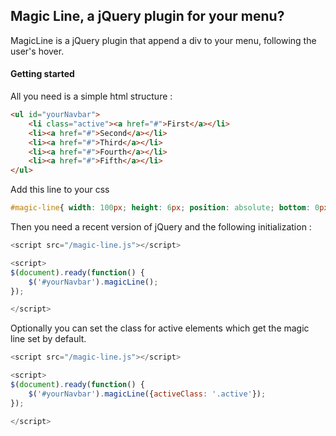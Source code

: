 ## Magic Line, a jQuery plugin for your menu?

MagicLine is a jQuery plugin that append a div to your menu, following the user's hover.

#### Getting started

All you need is a simple html structure :
```html
<ul id="yourNavbar">
    <li class="active"><a href="#">First</a></li>
    <li><a href="#">Second</a></li>
    <li><a href="#">Third</a></li>
    <li><a href="#">Fourth</a></li>
    <li><a href="#">Fifth</a></li>
</ul>
```

Add this line to your css
```css
#magic-line{ width: 100px; height: 6px; position: absolute; bottom: 0px; left: 0;  background: #000;}
```



Then you need a recent version of jQuery and the following initialization :
```javascript
<script src="/magic-line.js"></script>

<script>
$(document).ready(function() {
    $('#yourNavbar').magicLine();
});

</script>
```

Optionally you can set the class for active elements which get the magic line set by default.

```javascript
<script src="/magic-line.js"></script>

<script>
$(document).ready(function() {
    $('#yourNavbar').magicLine({activeClass: '.active'});
});

</script>
```